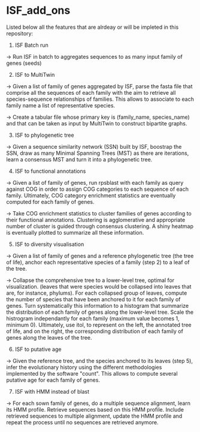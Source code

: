 # ISF_add_ons

Listed below all the features that are alrdeay or will
be impleted in this repository:

1. ISF Batch run
	
-> Run ISF in batch to aggregates sequences to as many
input family of genes (seeds)

2. ISF to MultiTwin

-> Given a list of family of genes aggregated by ISF,
parse the fasta file that comprise all the sequences 
of each family with the aim to retrieve all species-sequence
relationships of families.
This allows to associate to each family name a list of
representative species.

-> Create a tabular file whose primary key is (family_name, species_name)
and that can be taken as input by MultiTwin to construct bipartite graphs.

3. ISF to phylogenetic tree

-> Given a sequence similarity network (SSN) built by ISF, boostrap the SSN,
draw as many Minimal Spanning Trees (MST) as there are iterations, learn
a consensus MST and turn it into a phylogenetic tree.

4. ISF to functional annotations

-> Given a list of family of genes, run rpsblast with each family as query
against COG in order to assign COG categories to each sequence of each family.
Ultimately, COG category enrichment statistics are eventually computed for each family of genes.

-> Take COG enrichment statistics to cluster families of genes according to
their functional annotations. Clustering is agglomerative and appropriate
number of cluster is guided through consensus clustering. A shiny heatmap is 
eventually plotted to summarize all these information.

5. ISF to diversity visualisation

-> Given a list of family of genes and a reference phylogenetic tree 
(the tree of life), anchor each representative species of a family (step 2) to
a leaf of the tree. 

-> Collapse the comprehensive tree to a lower-level tree, optimal for visualization.
(leaves that were species would be collapsed into leaves that are, for instance, phylums).
For each collapsed group of leaves, compute the number of species that have been anchored
to it for each family of genes. Turn systematically this information to a histogram that
summarize the distribution of each family of genes along the lower-level tree. Scale the 
histrogram independantly for each family (maximum value becomes 1, minimum 0). 
Ultimately, use itol, to represent on the left, the annotated tree of life, and on the
right, the corresponding distribution of each family of genes along the leaves of the tree.

6. ISF to putative age

-> Given the reference tree, and the species anchored to its leaves (step 5), infer the evolutionary
history using the different methodologies implemented by the software "count". This allows
to compute several putative age for each family of genes.  


7. ISF with HMM instead of blast

-> For each sown family of genes, do a multiple sequence alignment, learn its HMM profile.
Retrieve sequences based on this HMM profile. Include retrieved sequences to multiple alignment,
update the HMM profile and repeat the process until no sequences are retrieved anymore.
